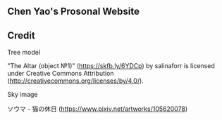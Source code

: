 ## Chen Yao's Prosonal Website

## Credit

Tree model

"The Altar (object №1)" (https://skfb.ly/6YDCp) by salinaforr is licensed under Creative Commons Attribution (http://creativecommons.org/licenses/by/4.0/).

Sky image

ソウマ - 猫の休日 (https://www.pixiv.net/artworks/105620078)
